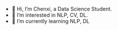 - 👋 Hi, I’m Chenxi, a Data Science Student.
- 👀 I’m interested in NLP, CV, DL.
- 🌱 I’m currently learning NLP, DL

<!---
EurusNotes/EurusNotes is a ✨ special ✨ repository because its `README.md` (this file) appears on your GitHub profile.
You can click the Preview link to take a look at your changes.
--->
